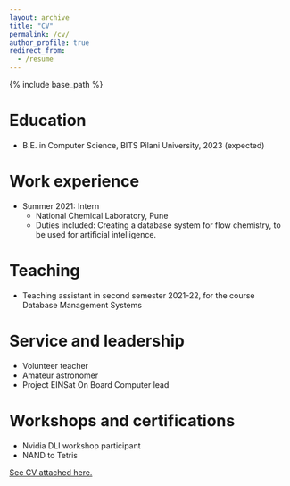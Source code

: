 ```yaml
---
layout: archive
title: "CV"
permalink: /cv/
author_profile: true
redirect_from:
  - /resume
---
```


{% include base_path %}

Education
======
* B.E. in Computer Science, BITS Pilani University, 2023 (expected)

Work experience
======
* Summer 2021: Intern
  * National Chemical Laboratory, Pune
  * Duties included: Creating a database system for flow chemistry, to be used for artificial intelligence.
  
Teaching
======
* Teaching assistant in second semester 2021-22, for the course Database Management Systems
  
  
Service and leadership
======
* Volunteer teacher
* Amateur astronomer
* Project EINSat On Board Computer lead

Workshops and certifications
======
* Nvidia DLI workshop participant
* NAND to Tetris

<a href="cv.pdf">See CV attached here.</a>
